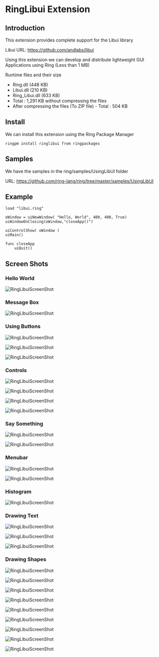 # RingLibui Extension

## Introduction

This extension provides complete support for the Libui library

Libui URL: https://github.com/andlabs/libui

Using this extension we can develop and distribute lightweight GUI Applications 
using Ring (Less than 1 MB)

Runtime files and their size

* Ring.dll (448 KB)
* Libui.dll (210 KB)
* Ring_Libui.dll (633 KB)
* Total : 1,291 KB without compressing the files 
* After compressing the files (To ZIP file) - Total : 504 KB

## Install

We can install this extension using the Ring Package Manager

	ringpm install ringlibui from ringpackages

## Samples

We have the samples in the ring/samples/UsingLibUI folder

URL: https://github.com/ring-lang/ring/tree/master/samples/UsingLibUI

## Example

``` ring
load "libui.ring"

oWindow = uiNewWindow( "Hello, World", 400, 400, True)
uiWindowOnClosing(oWindow,"closeApp()")

uiControlShow( oWindow )
uiMain()

func closeApp
	uiQuit()
```					

## Screen Shots

### Hello World

![RingLibuiScreenShot](https://github.com/ring-lang/ring/blob/master/documents/source/libui_1.png)

### Message Box

![RingLibuiScreenShot](https://github.com/ring-lang/ring/blob/master/documents/source/libui_2.png)

### Using Buttons

![RingLibuiScreenShot](https://github.com/ring-lang/ring/blob/master/documents/source/libui_3.png)

![RingLibuiScreenShot](https://github.com/ring-lang/ring/blob/master/documents/source/libui_4.png)

![RingLibuiScreenShot](https://github.com/ring-lang/ring/blob/master/documents/source/libui_5.png)

### Controls

![RingLibuiScreenShot](https://github.com/ring-lang/ring/blob/master/documents/source/libui_6.png)

![RingLibuiScreenShot](https://github.com/ring-lang/ring/blob/master/documents/source/libui_7.png)

![RingLibuiScreenShot](https://github.com/ring-lang/ring/blob/master/documents/source/libui_8.png)

![RingLibuiScreenShot](https://github.com/ring-lang/ring/blob/master/documents/source/libui_9.png)

### Say Something

![RingLibuiScreenShot](https://github.com/ring-lang/ring/blob/master/documents/source/libui_10.png)

![RingLibuiScreenShot](https://github.com/ring-lang/ring/blob/master/documents/source/libui_11.png)

### Menubar

![RingLibuiScreenShot](https://github.com/ring-lang/ring/blob/master/documents/source/libui_12.png)

![RingLibuiScreenShot](https://github.com/ring-lang/ring/blob/master/documents/source/libui_13.png)

### Histogram

![RingLibuiScreenShot](https://github.com/ring-lang/ring/blob/master/documents/source/libui_14.png)

### Drawing Text

![RingLibuiScreenShot](https://github.com/ring-lang/ring/blob/master/documents/source/libui_15.png)

![RingLibuiScreenShot](https://github.com/ring-lang/ring/blob/master/documents/source/libui_16.png)

![RingLibuiScreenShot](https://github.com/ring-lang/ring/blob/master/documents/source/libui_17.png)

### Drawing Shapes

![RingLibuiScreenShot](https://github.com/ring-lang/ring/blob/master/documents/source/libui_18.png)

![RingLibuiScreenShot](https://github.com/ring-lang/ring/blob/master/documents/source/libui_19.png)

![RingLibuiScreenShot](https://github.com/ring-lang/ring/blob/master/documents/source/libui_20.png)

![RingLibuiScreenShot](https://github.com/ring-lang/ring/blob/master/documents/source/libui_21.png)

![RingLibuiScreenShot](https://github.com/ring-lang/ring/blob/master/documents/source/libui_22.png)

![RingLibuiScreenShot](https://github.com/ring-lang/ring/blob/master/documents/source/libui_23.png)

![RingLibuiScreenShot](https://github.com/ring-lang/ring/blob/master/documents/source/libui_24.png)

![RingLibuiScreenShot](https://github.com/ring-lang/ring/blob/master/documents/source/libui_25.png)

![RingLibuiScreenShot](https://github.com/ring-lang/ring/blob/master/documents/source/libui_26.png)